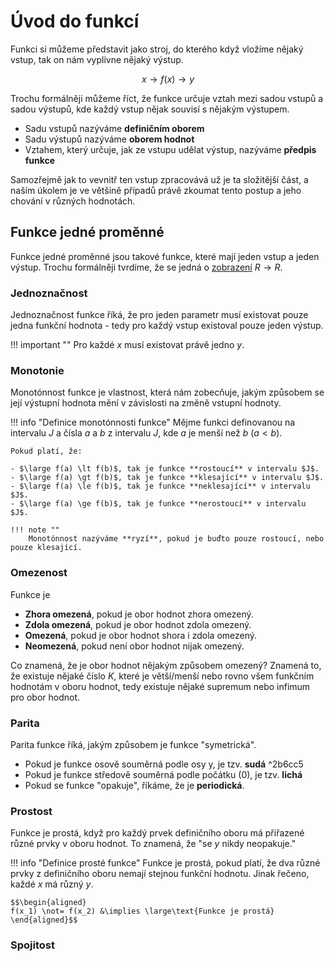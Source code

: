 # Úvod do funkcí

Funkci si můžeme představit jako stroj, do kterého když vložíme nějaký vstup, tak on nám vyplivne nějaký výstup. 

$$x \to f(x) \to y$$

Trochu formálněji můžeme říct, že funkce určuje vztah mezi sadou vstupů a sadou výstupů, kde každý vstup nějak souvisí s nějakým výstupem. 

- Sadu vstupů nazýváme __definičním oborem__
- Sadu výstupů nazýváme __oborem hodnot__
- Vztahem, který určuje, jak ze vstupu udělat výstup, nazýváme __předpis funkce__

Samozřejmě jak to vevnitř ten vstup zpracovává už je ta složitější část, a naším úkolem je ve většině případů právě zkoumat tento postup a jeho chování v různých hodnotách.

## Funkce jedné proměnné
Funkce jedné proměnné jsou takové funkce, které mají jeden vstup a jeden výstup. Trochu formálněji tvrdíme, že se jedná o [zobrazení](../linearni_algebra/zobrazeni.md) $R \to R$.

### Jednoznačnost
Jednoznačnost funkce říká, že pro jeden parametr musí existovat pouze jedna funkční hodnota - tedy pro každý vstup existoval pouze jeden výstup.

!!! important ""
    Pro každé $x$ musí existovat právě jedno $y$.

### Monotonie
Monotónnost funkce je vlastnost, která nám zobecňuje, jakým způsobem se její výstupní hodnota mění v závislosti na změně vstupní hodnoty.

!!! info "Definice monotónnosti funkce"
    Mějme funkci definovanou na intervalu $J$ a čísla $a$ a $b$ z intervalu $J$, kde $a$ je menší než $b$ ($a < b$).

    Pokud platí, že:
    
    - $\large f(a) \lt f(b)$, tak je funkce **rostoucí** v intervalu $J$.
    - $\large f(a) \gt f(b)$, tak je funkce **klesající** v intervalu $J$.
    - $\large f(a) \le f(b)$, tak je funkce **neklesající** v intervalu $J$.
    - $\large f(a) \ge f(b)$, tak je funkce **nerostoucí** v intervalu $J$.

    !!! note ""
        Monotónnost nazýváme **ryzí**, pokud je buďto pouze rostoucí, nebo pouze klesající.

### Omezenost
Funkce je

- **Zhora omezená**, pokud je obor hodnot zhora omezený.
- **Zdola omezená**, pokud je obor hodnot zdola omezený.
- **Omezená**, pokud je obor hodnot shora i zdola omezený.
- **Neomezená**, pokud není obor hodnot nijak omezený.

Co znamená, že je obor hodnot nějakým způsobem omezený? Znamená to, že existuje nějaké číslo $K$, které je větší/menší nebo rovno všem funkčním hodnotám v oboru hodnot, tedy existuje nějaké supremum nebo infimum pro obor hodnot.

### Parita
Parita funkce říká, jakým způsobem je funkce "symetrická".

- Pokud je funkce osově souměrná podle osy y, je tzv. **sudá** ^2b6cc5
- Pokud je funkce středově souměrná podle počátku (0), je tzv. **lichá**
- Pokud se funkce "opakuje", říkáme, že je **periodická**.

### Prostost
Funkce je prostá, když pro každý prvek definičního oboru má přiřazené různé prvky v oboru hodnot. To znamená, že "se $y$ nikdy neopakuje."

!!! info "Definice prosté funkce"
    Funkce je prostá, pokud platí, že dva různé prvky z definičního oboru nemají stejnou funkční hodnotu. Jinak řečeno, každé $x$ má různý $y$.

    $$\begin{aligned}
    f(x_1) \not= f(x_2) &\implies \large\text{Funkce je prostá}
    \end{aligned}$$

### Spojitost